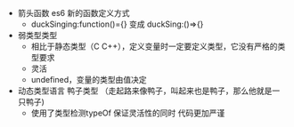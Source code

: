 -   箭头函数   es6 新的函数定义方式
    - duckSinging:function()={}  变成 duckSing:()=>{}
-   弱类型类型
    - 相比于静态类型（C C++），定义变量时一定要定义类型，它没有严格的类型要求
    - 灵活 
    - undefined，变量的类型由值决定
-   动态类型语言 鸭子类型 （走起路来像鸭子，叫起来也是鸭子，那么他就是一只鸭子)
    - 使用了类型检测typeOf 保证灵活性的同时  代码更加严谨
